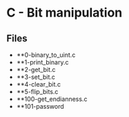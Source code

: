 # C - Bit manipulation

## Files

- **0-binary_to_uint.c
- **1-print_binary.c
- **2-get_bit.c
- **3-set_bit.c
- **4-clear_bit.c
- **5-flip_bits.c
- **100-get_endianness.c
- **101-password

